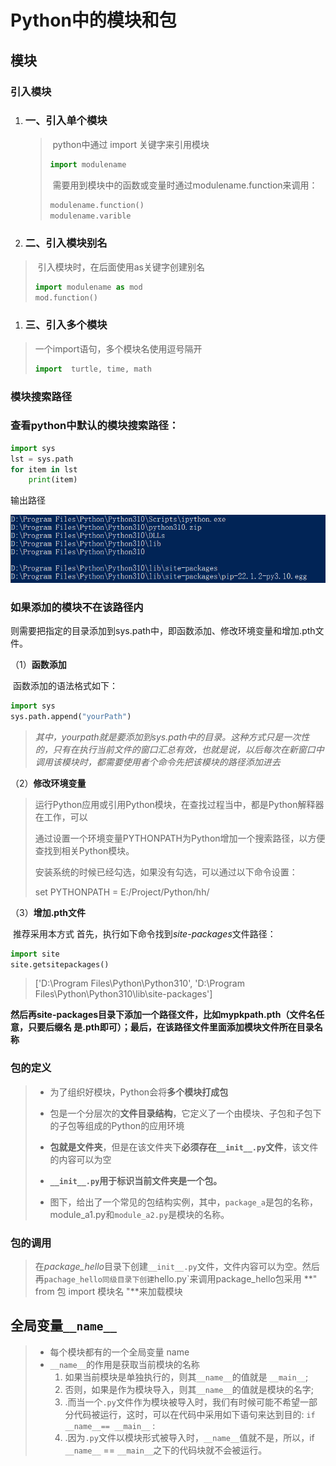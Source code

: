 # **Python中的模块和包**

## 模块

### 引入模块

1. ### 一、引入单个模块

   > ​	python中通过 import 关键字来引用模块
   >
   > ```python
   > import modulename
   > ```
   >
   > ​	需要用到模块中的函数或变量时通过modulename.function来调用：
   >
   > ```python
   > modulename.function()
   > modulename.varible
   > ```
   >
   > 

2. ### 二、引入模块别名

> ​	引入模块时，在后面使用as关键字创建别名
>
> ```python
> import modulename as mod
> mod.function()
> ```
>

1. ### 三、引入多个模块

> 一个import语句，多个模块名使用逗号隔开
>
> ```python
> import  turtle, time, math
> ```
>
> 



### 模块搜索路径

### 	查看python中默认的模块搜索路径：

```python
import sys
lst = sys.path
for item in lst
    print(item)
```

输出路径

![image-20221121110758121](iamges\模块搜索路径)

### 如果添加的模块不在该路径内

​	则需要把指定的目录添加到sys.path中，即函数添加、修改环境变量和增加.pth文件。

（1）**函数添加**

​		函数添加的语法格式如下：

```python
import sys
sys.path.append("yourPath")
```

> *其中，yourpath就是要添加到sys.path中的目录。这种方式只是一次性的，只有在执行当前文件的窗口汇总有效，也就是说，以后每次在新窗口中调用该模块时，都需要使用者个命令先把该模块的路径添加进去*

（2）**修改环境变量**

> 运行Python应用或引用Python模块，在查找过程当中，都是Python解释器在工作，可以
>
> 通过设置一个环境变量PYTHONPATH为Python增加一个搜索路径，以方便查找到相关Python模块。
>
> 安装系统的时候已经勾选，如果没有勾选，可以通过以下命令设置：
>
> set PYTHONPATH = E:/Project/Python/hh/

（3）**增加.pth文件**

​		推荐采用本方式
​		首先，执行如下命令找到*site-packages*文件路径：

```python
import site
site.getsitepackages()
```

> ['D:\\Program Files\\Python\\Python310',
>  'D:\\Program Files\\Python\\Python310\\lib\\site-packages']

​	**然后再site-packages目录下添加一个路径文件，比如mypkpath.pth（文件名任意，只要后缀名	是.pth即可）；最后，在该路径文件里面添加模块文件所在目录名称**



### 包的定义

> - 为了组织好模块，Python会将**多个模块打成包**
>
> - 包是一个分层次的**文件目录结构**，它定义了一个由模块、子包和子包下的子包等组成的Python的应用环境
>
> - **包就是文件夹**，但是在该文件夹下**必须存在`__init__.py`文件**，该文件的内容可以为空
>
> - **`__init__.py`用于标识当前文件夹是一个包。**
>
> - 图下，给出了一个常见的包结构实例，其中，`package_a`是包的名称，module_a1.py和`module_a2.py`是模块的名称。

### 包的调用

> ​	在*package_hello*目录下创建`__init__.py`文件，文件内容可以为空。然后再`pachage_hello同级目录下创建`hello.py`来调用package_hello包采用
> **" from 包 import 模块名 "**来加载模块
>
> 

## 全局变量`__name__`

> - 每个模块都有的一个全局变量 name
> - `__name__`的作用是获取当前模块的名称
>   1. 如果当前模块是单独执行的，则其`__name__`的值就是 `__main__`;
>   2. 否则，如果是作为模块导入，则其`__name__`的值就是模块的名字;
>   3. .而当一个`.py`文件作为模块被导入时，我们有时候可能不希望一部分代码被运行，这时，可以在代码中采用如下语句来达到目的: `if __name__== __main__` :
>   4. .因为`.py`文件以模块形式被导入时，`__name__`值就不是，所以，if `__name__` == `__main__`之下的代码块就不会被运行。
